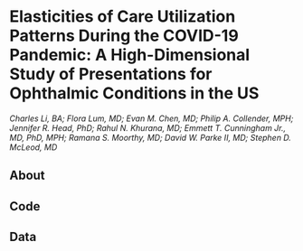 # Elasticities of Care Utilization Patterns During the COVID-19 Pandemic: A High-Dimensional Study of Presentations for Ophthalmic Conditions in the US
_Charles Li, BA; Flora Lum, MD; Evan M. Chen, MD; Philip A. Collender, MPH; Jennifer R. Head, PhD; Rahul N. Khurana, MD; Emmett T. Cunningham Jr., MD, PhD, MPH; Ramana S. Moorthy, MD; David W. Parke II, MD; Stephen D. McLeod, MD_


## About

## Code

## Data
